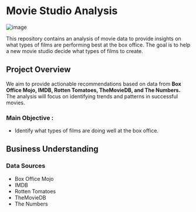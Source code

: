    #                         Movie Studio Analysis

![image](https://github.com/user-attachments/assets/1bb79683-e6d6-44e7-82ca-89caed3c1d57)



This repository contains an analysis of movie data to provide insights on what types of films are performing best at the box office. The goal is to help a new movie studio decide what types of films to create.

## Project Overview
We aim to provide actionable recommendations based on data from **Box Office Mojo, IMDB, Rotten Tomatoes, TheMovieDB, and The Numbers.** The analysis will focus on identifying trends and patterns in successful movies.
### Main Objective :
- Identify what types of films are doing well at the box office.

## Business Understanding
### Data Sources
- Box Office Mojo
- IMDB
- Rotten Tomatoes
- TheMovieDB
- The Numbers

